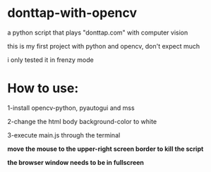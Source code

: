 # donttap-with-opencv
a python script that plays "donttap.com" with computer vision

this is my first project with python and opencv, don't expect much

i only tested it in frenzy mode
# How to use:
1-install opencv-python, pyautogui and mss

2-change the html body background-color to white

3-execute main.js through the terminal

**move the mouse to the upper-right screen border to kill the script**

**the browser window needs to be in fullscreen**
